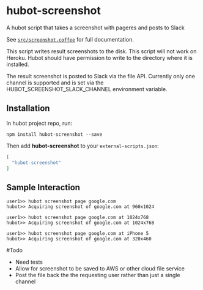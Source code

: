 # hubot-screenshot

A hubot script that takes a screenshot with pageres and posts to Slack

See [`src/screenshot.coffee`](src/screenshot.coffee) for full documentation.

This script writes result screenshots to the disk. This script will not work on Heroku. Hubot should have permission
to write to the directory where it is installed.

The result screenshot is posted to Slack via the file API. Currently only one channel is supported and is set
via the HUBOT_SCREENSHOT_SLACK_CHANNEL environment variable.

## Installation

In hubot project repo, run:

`npm install hubot-screenshot --save`

Then add **hubot-screenshot** to your `external-scripts.json`:

```json
[
  "hubot-screenshot"
]
```

## Sample Interaction

```
user1>> hubot screenshot page google.com
hubot>> Acquiring screenshot of google.com at 960x1024

user1>> hubot screenshot page google.com at 1024x768
hubot>> Acquiring screenshot of google.com at 1024x768

user1>> hubot screenshot page google.com at iPhone 5
hubot>> Acquiring screenshot of google.com at 320x460
```

#Todo

- Need tests
- Allow for screenshot to be saved to AWS or other cloud file service
- Post the file back the the requesting user rather than just a single channel
